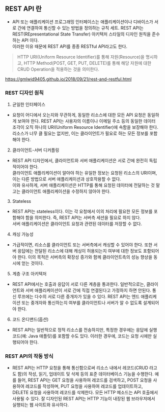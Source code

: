 

## REST API 란
* API 또는 애플리케이션 프로그래밍 인터페이스는 애플리케이션이나 디바이스가 서로 간에 연결하여 통신할 수 있는  방법을 정의하는 규칙 세트.
REST API는 REST(REpresentational State Transfer) 아키텍처 스타일의 디자인 원칙을 준수하는 API 이다.    
이러한 이유 때문에 REST API를 종종 RESTful API라고도 한다.      
> HTTP URI(Uniform Resource Identifier)를 통해 자원(Resource)을 명시하고, HTTP Method(POST, GET, PUT, DELETE)를 통해 해당 자원에 대한 CRUD Operation을 적용하는 것을 의미한다.

https://gmlwjd9405.github.io/2018/09/21/rest-and-restful.html

### REST 디자인 원칙
1. 균일한 인터페이스
  - 요청이 어디에서 오는지와 무관하게, 동일한 리소스에 대한 모든 API 요청은 동일하게 보여야 한다. 
  REST API는 사용자의 이름이나 이메일 주소 등의 동일한 데이터 조각이 오직 하나의 URI(Uniform Resource Identifier)에 속함을 보장해야 한다.    
  리소스가 너무 클 필요는 없지만, 이는 클라이언트가 필요로 하는 모든 정보를 포함해야 한다.   
2. 클라이언트-서버 디커플링
  - REST API 디자인에서, 클라이언트와 서버 애플리케이션은 서로 간에 완전히 독립적이어야 한다.    
  클라이언트 애플리케이션이 알아야 하는 유일한 정보는 요청된 리소스의 URI이며, 이는 다른 방법으로 서버 애플리케이션과 상호작용할 수 없다.    
  이와 유사하게, 서버 애플리케이션은 HTTP를 통해 요청된 데이터에 전달하는 것 말고는 클라이언트 애플리케이션을 수정하지 않아야 한다.    
3. Stateless   
  -  REST API는 stateless이다. 이는 각 요청에서 이의 처리에 필요한 모든 정보를 포함해야 함을 의미한다. 즉, REST API는 서버측 세션을 필요로 하지 않다.    
  서버 애플리케이션은 클라이언트 요청과 관련된 데이터를 저장할 수 없다.
4. 캐싱 가능성
  - 가급적이면, 리소스를 클라이언트 또는 서버측에서 캐싱할 수 있어야 한다. 또한 서버 응답에는 전달된 리소스에 대해 캐싱이 허용되는지 여부에 대한 정보도 포함되어야 한다.
  이의 목적은 서버측의 확장성 증가와 함께 클라이언트측의 성능 향상을 동시에 얻는 것이다. 
5. 계층 구조 아키텍처
  - REST API에서는 호출과 응답이 서로 다른 계층을 통과한다. 일반적으로는, 클라이언트와 서버 애플리케이션이 서로 간에 직접 연결된다고 가정하지 하면 안된다.
  통신 루프에는 다수의 서로 다른 중개자가 있을 수 있다. REST API는 엔드 애플리케이션 또는 중개자와 통신하는지 여부를 클라이언트나 서버가 알 수 없도록 설계되어야 한다. 
6. 코드 온디맨드(옵션)
  - REST API는 일반적으로 정적 리소스를 전송하지만, 특정한 경우에는 응답에 실행 코드(예: Java 애플릿)를 포함할 수도 있다. 이러한 경우에, 코드는 요청 시에만 실행되어야 한다.
  
### REST API의 작동 방식
- REST API는 HTTP 요청을 통해 통신함으로써 리소스 내에서 레코드(CRUD 라고도 함)의 작성, 읽기, 업데이트 및 삭제 등의 표준 데이터베이스 기능을 수행한다. 
예를 들어, REST API는 GET 요청을 사용하여 레코드를 검색하고, POST 요청을 사용하여 레코드를 작성하며, PUT 요청을 사용하여 레코드를 업데이트하고, DELETE 요청을 사용하여 레코드를 삭제한다. 
모든 HTTP 메소드는 API 호출에서 사용될 수 있다. 
잘 디자인된 REST API는 HTTP 기능이 내장된 웹 브라우저에서 실행되는 웹 사이트와 유사하다. 
